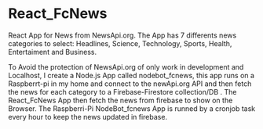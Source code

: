 # React_FcNews
React App for News from NewsApi.org. The App has 7 differents news categories to select: Headlines, Science, Technology, Sports, Health, Entertaiment and Business.

To Avoid the protection of NewsApi.org of only work in development and Localhost, I create a Node.js App called nodebot_fcnews, this app runs on a Raspberrt-pi in my home and connect to the newApi.org API and then fetch the news for each category to a Firebase-Firestore collection/DB . The React_FcNews App then fetch the news from firebase to show on the Browser.
The Raspberri-Pi  NodeBot_fcnews App is runned by a cronjob task every hour to keep the news updated in firebase.
